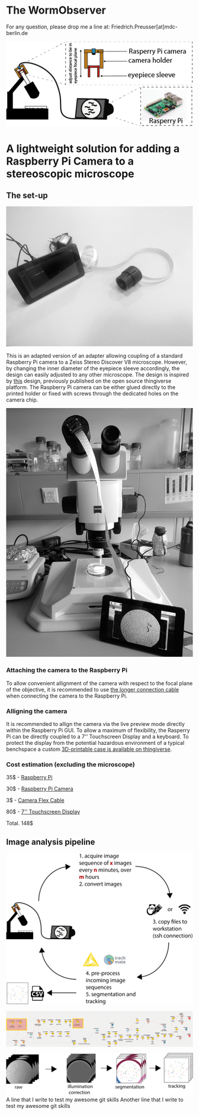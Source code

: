 # The WormObserver

For any question, please drop me a line at:
Friedrich.Preusser[at]mdc-berlin.de

![Sketch](https://github.com/Fritze/WormObserver/blob/master/Images/WormObserver_sketch.png)

# A lightweight solution for adding a Raspberry Pi Camera to a stereoscopic microscope

## The set-up

![Parts](https://github.com/Fritze/WormObserver/blob/master/Images/Overview_WormObserver.jpg)

This is an adapted version of an adapter allowing coupling of a standard Raspberry Pi camera to a Zeiss Stereo Discover V8 microscope. However, by changing the inner diameter of the eyepiece sleeve accordingly, the design can easily adjusted to any other microscope.
The design is inspired by [this](https://www.thingiverse.com/thing:2007339) design, previously published on the open source thingiverse platform.
The Raspberry Pi camera can be either glued directly to the printed holder or fixed with screws through the dedicated holes on the camera chip.

![Set-up](https://github.com/Fritze/WormObserver/blob/master/Images/Microscope_WormObserver.jpg)

### Attaching the camera to the Raspberry Pi

To allow convenient allignment of the camera with respect to the focal plane of the objective, it is recommended to use [the longer connection cable](https://www.adafruit.com/product/1731) when connecting the camera to the Raspberry Pi. 

### Alligning the camera

It is recommended to allign the camera via the live preview mode directly within the Raspberry Pi GUI. To allow a maximum of flexibility, the Rasperry Pi can be directly coupled to a 7'' Touchscreen Display and a keyboard. To protect the display from the potential hazardous environment of a typical benchspace a custom [3D-printable case is available on thingiverse](https://www.thingiverse.com/thing:1585924).


### Cost estimation (excluding the microscope)

35$ - [Raspberry Pi](https://www.adafruit.com/product/3775)

30$ - [Raspberry Pi Camera](https://www.adafruit.com/product/3099)

3$ - [Camera Flex Cable](https://www.adafruit.com/product/1731)

80$ - [7'' Touchscreen Display](https://www.adafruit.com/product/2718)

Total. 148$

## Image analysis pipeline

![workflow](https://github.com/Fritze/WormObserver/blob/master/Images/WormObserver_workflow_sketch.png)

![KNIME](https://github.com/Fritze/WormObserver/blob/master/Images/WormObserver_screen.png)

![analysis](https://github.com/Fritze/WormObserver/blob/master/Images/analysis_overview.png)
A line that I write to test my awesome git skills
Another line that I write to test my awesome git skills
